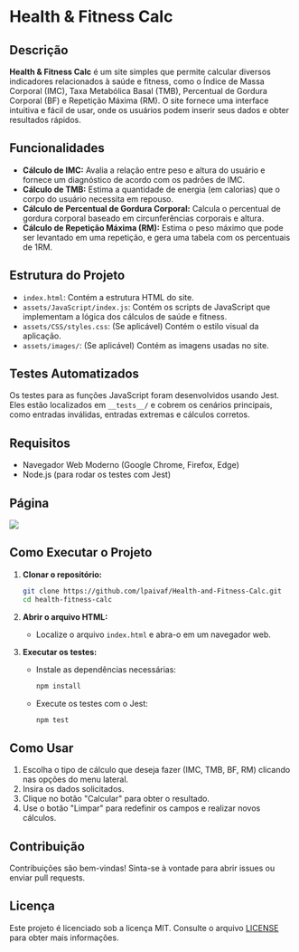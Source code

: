 # Health & Fitness Calc

## Descrição

**Health & Fitness Calc** é um site simples que permite calcular diversos indicadores relacionados à saúde e fitness, como o Índice de Massa Corporal (IMC), Taxa Metabólica Basal (TMB), Percentual de Gordura Corporal (BF) e Repetição Máxima (RM). O site fornece uma interface intuitiva e fácil de usar, onde os usuários podem inserir seus dados e obter resultados rápidos.

## Funcionalidades

- **Cálculo de IMC:** Avalia a relação entre peso e altura do usuário e fornece um diagnóstico de acordo com os padrões de IMC.
- **Cálculo de TMB:** Estima a quantidade de energia (em calorias) que o corpo do usuário necessita em repouso.
- **Cálculo de Percentual de Gordura Corporal:** Calcula o percentual de gordura corporal baseado em circunferências corporais e altura.
- **Cálculo de Repetição Máxima (RM):** Estima o peso máximo que pode ser levantado em uma repetição, e gera uma tabela com os percentuais de 1RM.

## Estrutura do Projeto

- `index.html`: Contém a estrutura HTML do site.
- `assets/JavaScript/index.js`: Contém os scripts de JavaScript que implementam a lógica dos cálculos de saúde e fitness.
- `assets/CSS/styles.css`: (Se aplicável) Contém o estilo visual da aplicação.
- `assets/images/`: (Se aplicável) Contém as imagens usadas no site.

## Testes Automatizados

Os testes para as funções JavaScript foram desenvolvidos usando Jest. Eles estão localizados em `__tests__/` e cobrem os cenários principais, como entradas inválidas, entradas extremas e cálculos corretos.

## Requisitos

- Navegador Web Moderno (Google Chrome, Firefox, Edge)
- Node.js (para rodar os testes com Jest)

## Página

[![](image/healthfitnesscalc.png)](https://lpaivaf.github.io/Health-and-Fitness-Calc/)

## Como Executar o Projeto

1. **Clonar o repositório:**
   ```bash
   git clone https://github.com/lpaivaf/Health-and-Fitness-Calc.git
   cd health-fitness-calc
   ```

2. **Abrir o arquivo HTML:**
   - Localize o arquivo `index.html` e abra-o em um navegador web.

3. **Executar os testes:**
   - Instale as dependências necessárias:
     ```bash
     npm install
     ```
   - Execute os testes com o Jest:
     ```bash
     npm test
     ```

## Como Usar

1. Escolha o tipo de cálculo que deseja fazer (IMC, TMB, BF, RM) clicando nas opções do menu lateral.
2. Insira os dados solicitados.
3. Clique no botão "Calcular" para obter o resultado.
4. Use o botão "Limpar" para redefinir os campos e realizar novos cálculos.

## Contribuição

Contribuições são bem-vindas! Sinta-se à vontade para abrir issues ou enviar pull requests.

## Licença

Este projeto é licenciado sob a licença MIT. Consulte o arquivo [LICENSE](LICENSE) para obter mais informações.
